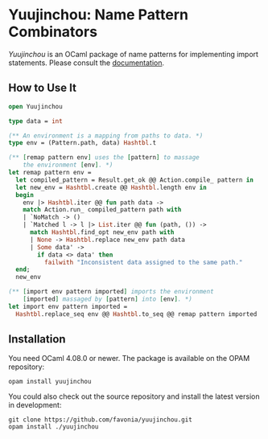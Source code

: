 # Yuujinchou: Name Pattern Combinators

_Yuujinchou_ is an OCaml package of name patterns for implementing import statements. Please consult the [documentation](https://favonia.org/yuujinchou).

## How to Use It

```ocaml
open Yuujinchou

type data = int

(** An environment is a mapping from paths to data. *)
type env = (Pattern.path, data) Hashtbl.t

(** [remap pattern env] uses the [pattern] to massage
    the environment [env]. *)
let remap pattern env =
  let compiled_pattern = Result.get_ok @@ Action.compile_ pattern in
  let new_env = Hashtbl.create @@ Hashtbl.length env in
  begin
    env |> Hashtbl.iter @@ fun path data ->
    match Action.run_ compiled_pattern path with
    | `NoMatch -> ()
    | `Matched l -> l |> List.iter @@ fun (path, ()) ->
      match Hashtbl.find_opt new_env path with
      | None -> Hashtbl.replace new_env path data
      | Some data' ->
        if data <> data' then
          failwith "Inconsistent data assigned to the same path."
  end;
  new_env

(** [import env pattern imported] imports the environment
    [imported] massaged by [pattern] into [env]. *)
let import env pattern imported =
  Hashtbl.replace_seq env @@ Hashtbl.to_seq @@ remap pattern imported
```

## Installation

You need OCaml 4.08.0 or newer. The package is available on the OPAM repository:
```
opam install yuujinchou
```

You could also check out the source repository and install the latest version in development:
```
git clone https://github.com/favonia/yuujinchou.git
opam install ./yuujinchou
```
